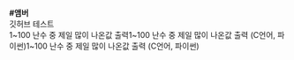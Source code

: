﻿<b>#앰버</b><br>
깃허브 테스트<br>
1~100 난수 중 제일 많이 나온값 출력1~100 난수 중 제일 많이 나온값 출력 (C언어, 파이썬)1~100 난수 중 제일 많이 나온값 출력 (C언어, 파이썬)